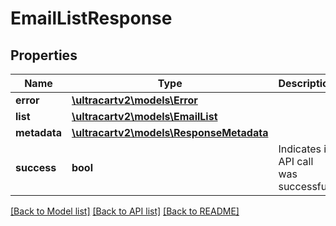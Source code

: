 # EmailListResponse

## Properties
Name | Type | Description | Notes
------------ | ------------- | ------------- | -------------
**error** | [**\ultracartv2\models\Error**](Error.md) |  | [optional] 
**list** | [**\ultracartv2\models\EmailList**](EmailList.md) |  | [optional] 
**metadata** | [**\ultracartv2\models\ResponseMetadata**](ResponseMetadata.md) |  | [optional] 
**success** | **bool** | Indicates if API call was successful | [optional] 

[[Back to Model list]](../README.md#documentation-for-models) [[Back to API list]](../README.md#documentation-for-api-endpoints) [[Back to README]](../README.md)


